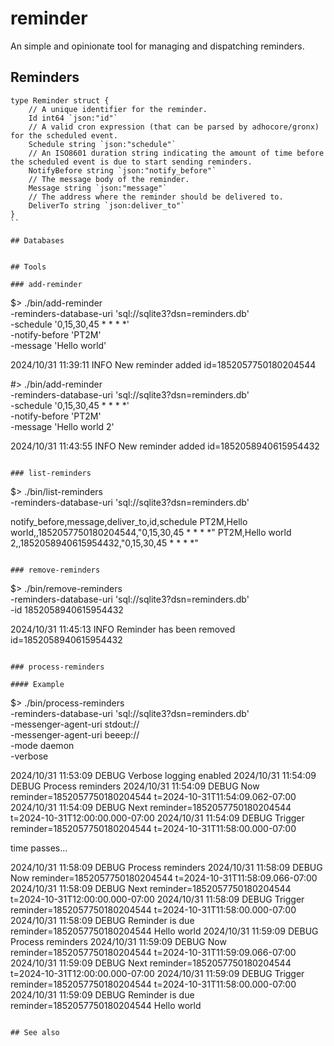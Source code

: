 # reminder

An simple and opinionate tool for managing and dispatching reminders.

## Reminders

```
type Reminder struct {
	// A unique identifier for the reminder.
	Id int64 `json:"id"`
	// A valid cron expression (that can be parsed by adhocore/gronx) for the scheduled event.
	Schedule string `json:"schedule"`
	// An ISO8601 duration string indicating the amount of time before the scheduled event is due to start sending reminders.
	NotifyBefore string `json:"notify_before"`
	// The message body of the reminder.
	Message string `json:"message"`
	// The address where the reminder should be delivered to.
	DeliverTo string `json:deliver_to"`
}
``

## Databases


## Tools

### add-reminder

```
$> ./bin/add-reminder \
	-reminders-database-uri 'sql://sqlite3?dsn=reminders.db' \
	-schedule '0,15,30,45 * * * *' \
	-notify-before 'PT2M' \
	-message 'Hello world'
	
2024/10/31 11:39:11 INFO New reminder added id=1852057750180204544

#> ./bin/add-reminder \
	-reminders-database-uri 'sql://sqlite3?dsn=reminders.db' \
	-schedule '0,15,30,45 * * * *' \
	-notify-before 'PT2M' \
	-message 'Hello world 2'
	
2024/10/31 11:43:55 INFO New reminder added id=1852058940615954432
```

### list-reminders

```
$> ./bin/list-reminders \
	-reminders-database-uri 'sql://sqlite3?dsn=reminders.db'

notify_before,message,deliver_to,id,schedule
PT2M,Hello world,,1852057750180204544,"0,15,30,45 * * * *"
PT2M,Hello world 2,,1852058940615954432,"0,15,30,45 * * * *"
```

### remove-reminders

```
$> ./bin/remove-reminders \
	-reminders-database-uri 'sql://sqlite3?dsn=reminders.db' \
	-id 1852058940615954432
	
2024/10/31 11:45:13 INFO Reminder has been removed id=1852058940615954432
```

### process-reminders

#### Example

```
$> ./bin/process-reminders \
	-reminders-database-uri 'sql://sqlite3?dsn=reminders.db' \
	-messenger-agent-uri stdout:// \
	-messenger-agent-uri beeep:// \
	-mode daemon \
	-verbose

2024/10/31 11:53:09 DEBUG Verbose logging enabled
2024/10/31 11:54:09 DEBUG Process reminders
2024/10/31 11:54:09 DEBUG Now reminder=1852057750180204544 t=2024-10-31T11:54:09.062-07:00
2024/10/31 11:54:09 DEBUG Next reminder=1852057750180204544 t=2024-10-31T12:00:00.000-07:00
2024/10/31 11:54:09 DEBUG Trigger reminder=1852057750180204544 t=2024-10-31T11:58:00.000-07:00

time passes...

2024/10/31 11:58:09 DEBUG Process reminders
2024/10/31 11:58:09 DEBUG Now reminder=1852057750180204544 t=2024-10-31T11:58:09.066-07:00
2024/10/31 11:58:09 DEBUG Next reminder=1852057750180204544 t=2024-10-31T12:00:00.000-07:00
2024/10/31 11:58:09 DEBUG Trigger reminder=1852057750180204544 t=2024-10-31T11:58:00.000-07:00
2024/10/31 11:58:09 DEBUG Reminder is due reminder=1852057750180204544
Hello world
2024/10/31 11:59:09 DEBUG Process reminders
2024/10/31 11:59:09 DEBUG Now reminder=1852057750180204544 t=2024-10-31T11:59:09.066-07:00
2024/10/31 11:59:09 DEBUG Next reminder=1852057750180204544 t=2024-10-31T12:00:00.000-07:00
2024/10/31 11:59:09 DEBUG Trigger reminder=1852057750180204544 t=2024-10-31T11:58:00.000-07:00
2024/10/31 11:59:09 DEBUG Reminder is due reminder=1852057750180204544
Hello world
```

## See also

